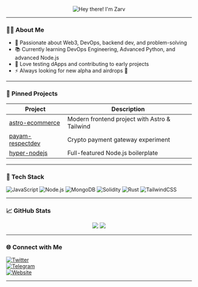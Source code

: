 <!-- Animated Typing Title -->
<p align="center">
  <img src="https://readme-typing-svg.demolab.com?font=Fira+Code&size=24&pause=1000&color=00FF00&center=true&vCenter=true&width=435&lines=Hey+there+%F0%9F%94%A5+I'm+Zarv;Welcome+to+ZarvXBT's+GitHub;Learning+%26+Building+Cool+Stuff" alt="Hey there! I'm Zarv" />
</p>

---

### 👨‍💻 About Me
- 🚀 Passionate about Web3, DevOps, backend dev, and problem-solving  
- 📚 Currently learning DevOps Engineering, Advanced Python, and advanced Node.js  
- 🧪 Love testing dApps and contributing to early projects  
- ⚡ Always looking for new alpha and airdrops 👀

---

### 🚀 Pinned Projects
| Project | Description |
|--------|-------------|
| [astro-ecommerce](https://github.com/zarvxbt/astro-ecommerce) | Modern frontend project with Astro & Tailwind |
| [payam-respectdev](https://github.com/zarvxbt/payam-respectdev) | Crypto payment gateway experiment |
| [hyper-nodejs](https://github.com/zarvxbt/hyper-nodejs) | Full-featured Node.js boilerplate |

---

### 🧰 Tech Stack
![JavaScript](https://img.shields.io/badge/-JavaScript-black?style=flat-square&logo=javascript)
![Node.js](https://img.shields.io/badge/-Node.js-black?style=flat-square&logo=node.js)
![MongoDB](https://img.shields.io/badge/-MongoDB-black?style=flat-square&logo=mongodb)
![Solidity](https://img.shields.io/badge/-Solidity-black?style=flat-square&logo=solidity)
![Rust](https://img.shields.io/badge/-Rust-black?style=flat-square&logo=rust)
![TailwindCSS](https://img.shields.io/badge/-TailwindCSS-black?style=flat-square&logo=tailwindcss)

---

### 📈 GitHub Stats

<p align="center">
  <img src="https://github-readme-stats.vercel.app/api?username=zarvxbt&show_icons=true&theme=radical" />
  <img src="https://github-readme-stats.vercel.app/api/top-langs/?username=zarvxbt&layout=compact&theme=radical" />
</p>

---

### 🌐 Connect with Me

[![Twitter](https://img.shields.io/badge/-@zarvxbt-1DA1F2?style=flat-square&logo=twitter&logoColor=white)](https://twitter.com/zarvxbt)  
[![Telegram](https://img.shields.io/badge/-@ZarvXBT-2CA5E0?style=flat-square&logo=telegram&logoColor=white)](https://t.me/zarvxbt)  
[![Website](https://img.shields.io/badge/-Portfolio-000000?style=flat-square&logo=github&logoColor=white)](https://zarvxbt.xyz)

---
